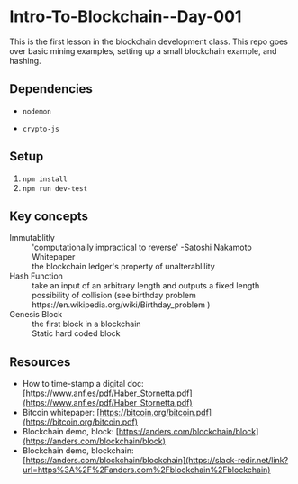 # Intro-To-Blockchain--Day-001

This is the first lesson in the blockchain development class. This repo goes over basic mining examples, setting up a small blockchain example, and hashing.

## Dependencies

- `nodemon`

- `crypto-js`

## Setup

1. `npm install`
2. `npm run dev-test`

## Key concepts

<dl>
    <dt>Immutablitly</dt>
    <dd>'computationally impractical to reverse' -Satoshi Nakamoto Whitepaper</dd>
    <dd> the blockchain ledger's property of unalterablility </dd>
    <dt>Hash Function</dt>
    <dd>take an input of an arbitrary length and outputs a fixed length</dd>
    <dd>possibility of collision (see birthday problem https://en.wikipedia.org/wiki/Birthday_problem )</dd>
    <dt>Genesis Block</dt>
    <dd>the first block in a blockchain</dd>
    <dd>Static hard coded block</dd>

</dl>

## Resources

- How to time-stamp a digital doc: [https://www.anf.es/pdf/Haber_Stornetta.pdf](https://www.anf.es/pdf/Haber_Stornetta.pdf)
- Bitcoin whitepaper: [https://bitcoin.org/bitcoin.pdf](https://bitcoin.org/bitcoin.pdf)
- Blockchain demo, block: [https://anders.com/blockchain/block](https://anders.com/blockchain/block)
- Blockchain demo, blockchain: [https://anders.com/blockchain/blockchain](https://slack-redir.net/link?url=https%3A%2F%2Fanders.com%2Fblockchain%2Fblockchain)


